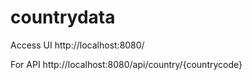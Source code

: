 # countrydata
Access UI
http://localhost:8080/

For API
http://localhost:8080/api/country/{countrycode}
